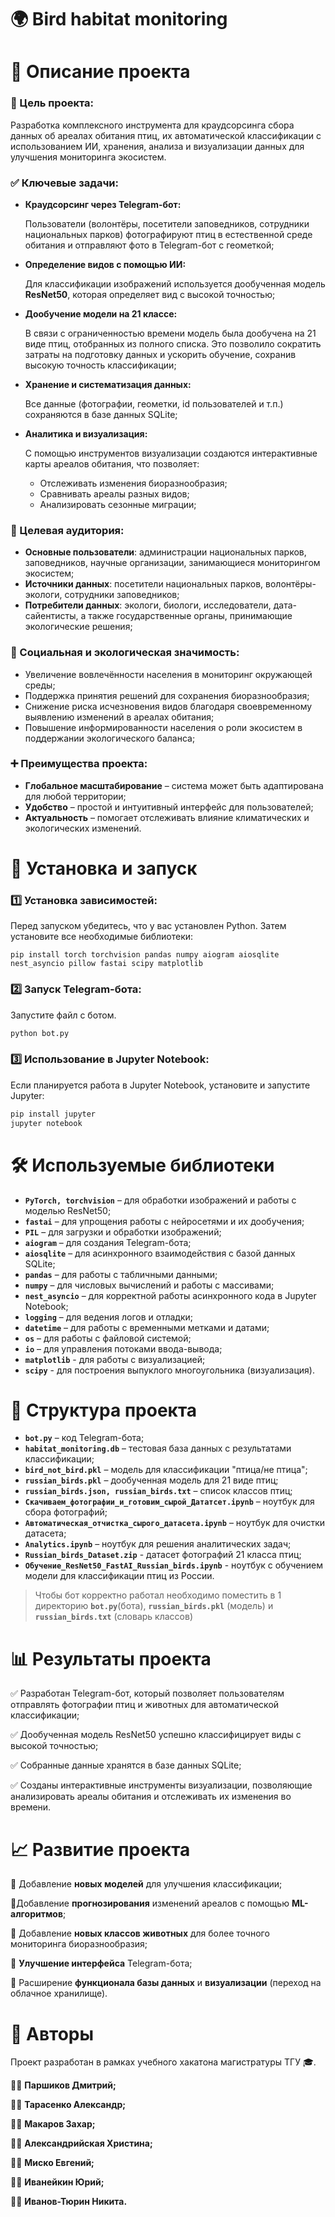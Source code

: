 # **🌍 Bird habitat monitoring**

# **📌 Описание проекта**

### **🎯 Цель проекта:**

Разработка комплексного инструмента для краудсорсинга сбора данных об ареалах обитания птиц, их автоматической классификации с использованием ИИ, хранения, анализа и визуализации данных для улучшения мониторинга экосистем.

### **✅ Ключевые задачи:**

- **Краудсорсинг через Telegram-бот:**
    
    Пользователи (волонтёры, посетители заповедников, сотрудники национальных парков) фотографируют птиц в естественной среде обитания и отправляют фото в Telegram-бот с геометкой;
    
- **Определение видов с помощью ИИ:**
    
    Для классификации изображений используется дообученная модель **ResNet50**, которая определяет вид с высокой точностью;
    
- **Дообучение модели на 21 классе:**
    
    В связи с ограниченностью времени модель была дообучена на 21 виде птиц, отобранных из полного списка. Это позволило сократить затраты на подготовку данных и ускорить обучение, сохранив высокую точность классификации;
    
- **Хранение и систематизация данных:**
    
    Все данные (фотографии, геометки, id пользователей и т.п.) сохраняются в базе данных SQLite;
    
- **Аналитика и визуализация:**
    
    С помощью инструментов визуализации создаются интерактивные карты ареалов обитания, что позволяет:
    
    - Отслеживать изменения биоразнообразия;
    - Сравнивать ареалы разных видов;
    - Анализировать сезонные миграции;

### **👥 Целевая аудитория:**

- **Основные пользователи**: администрации национальных парков, заповедников, научные организации, занимающиеся мониторингом экосистем;
- **Источники данных**: посетители национальных парков, волонтёры-экологи, сотрудники заповедников;
- **Потребители данных**: экологи, биологи, исследователи, дата-сайентисты, а также государственные органы, принимающие экологические решения;

### **🌳 Социальная и экологическая значимость:**

- Увеличение вовлечённости населения в мониторинг окружающей среды;
- Поддержка принятия решений для сохранения биоразнообразия;
- Снижение риска исчезновения видов благодаря своевременному выявлению изменений в ареалах обитания;
- Повышение информированности населения о роли экосистем в поддержании экологического баланса;

### **➕ Преимущества проекта:**

- **Глобальное масштабирование** – система может быть адаптирована для любой территории;
- **Удобство** – простой и интуитивный интерфейс для пользователей;
- **Актуальность** – помогает отслеживать влияние климатических и экологических изменений.

# **🚀 Установка и запуск**

### **1️⃣ Установка зависимостей:**

Перед запуском убедитесь, что у вас установлен Python. Затем установите все необходимые библиотеки:

```
pip install torch torchvision pandas numpy aiogram aiosqlite nest_asyncio pillow fastai scipy matplotlib
```

### **2️⃣ Запуск Telegram-бота:**

Запустите файл с ботом.

```python
python bot.py
```

### **3️⃣ Использование в Jupyter Notebook:**

Если планируется работа в Jupyter Notebook, установите и запустите Jupyter:

```python
pip install jupyter
jupyter notebook
```

# **🛠** Используемые библиотеки

- **`PyTorch, torchvision`** – для обработки изображений и работы с моделью ResNet50;
- **`fastai`** – для упрощения работы с нейросетями и их дообучения;
- **`PIL`** – для загрузки и обработки изображений;
- **`aiogram`** – для создания Telegram-бота;
- **`aiosqlite`** – для асинхронного взаимодействия с базой данных SQLite;
- **`pandas`** – для работы с табличными данными;
- **`numpy`** – для числовых вычислений и работы с массивами;
- **`nest_asyncio`** – для корректной работы асинхронного кода в Jupyter Notebook;
- **`logging`** – для ведения логов и отладки;
- **`datetime`** – для работы с временными метками и датами;
- **`os`** – для работы с файловой системой;
- **`io`** – для управления потоками ввода-вывода;
- **`matplotlib`** - для работы с визуализацией;
- **`scipy`** - для построения выпуклого многоугольника (визуализация).

# **📂** Структура проекта

- **`bot.py`** – код Telegram-бота;
- **`habitat_monitoring.db`** – тестовая база данных с результатами классификации;
- **`bird_not_bird.pkl`** – модель для классификации "птица/не птица";
- **`russian_birds.pkl`** – дообученная модель для 21 виде птиц;
- **`russian_birds.json, russian_birds.txt`** – список классов птиц;
- **`Скачиваем_фотографии_и_готовим_сырой_Дататсет.ipynb`** – ноутбук для сбора фотографий;
- **`Автоматическая_отчистка_сырого_датасета.ipynb`** – ноутбук для очистки датасета;
- **`Analytics.ipynb`** – ноутбук для решения аналитических задач;
- **`Russian_birds_Dataset.zip`** - датасет фотографий 21 класса птиц;
- **`Обучение_ResNet50_FastAI_Russian_birds.ipynb`** - ноутбук с обучением модели для классификации птиц из России.

> Чтобы бот корректно работал необходимо поместить в 1 директорию **`bot.py`**(бота), **`russian_birds.pkl`** (модель) и **`russian_birds.txt`** (словарь классов)
> 

# **📊** Результаты проекта

✅ Разработан Telegram-бот, который позволяет пользователям отправлять фотографии птиц и животных для автоматической классификации;

✅ Дообученная модель ResNet50 успешно классифицирует виды с высокой точностью;

✅ Собранные данные хранятся в базе данных SQLite;

✅ Созданы интерактивные инструменты визуализации, позволяющие анализировать ареалы обитания и отслеживать их изменения во времени.

# 📈 Развитие проекта

🔹 Добавление **новых моделей** для улучшения классификации;

🔹Добавление **прогнозирования** изменений ареалов с помощью **ML-алгоритмов**;

🔹 Добавление **новых классов животных** для более точного мониторинга биоразнообразия;

🔹 **Улучшение интерфейса** Telegram-бота;

🔹 Расширение **функционала базы данных** и **визуализации** (переход на облачное хранилище).

# 👥 Авторы

Проект разработан в рамках учебного хакатона магистратуры ТГУ 🎓.

👨‍💻 **Паршиков Дмитрий;**

👨‍💻 **Тарасенко Александр;**

👨‍💻 **Макаров Захар;**

👩‍💻 **Александрийская Христина;**

👨‍💻 **Миско Евгений;**

👨‍💻 **Иванейкин Юрий;**

👨‍💻 **Иванов-Тюрин Никита.**
